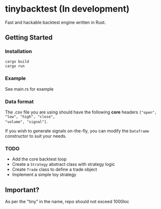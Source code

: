 # tinybacktest (In development)

Fast and hackable backtest engine written in Rust.

## Getting Started

### Installation

```bash
cargo build
cargo run
```

### Example

See main.rs for example


### Data format 

The .csv file you are using should have the following __core__ headers <code>["open", "low", "high", "close", "volume", "signal"]</code>.<br>

If you wish to generate signals on-the-fly, you can modify the <code>Dataframe</code> constructor to suit your needs.

### TODO

* Add the core backtest loop
* Create a <code>Strategy</code> abstract class with strategy logic
* Create <code>Trade</code> class to define a trade object
* Implement a simple toy strategy

## Important?

As per the "tiny" in the name, repo should not exceed 1000loc

